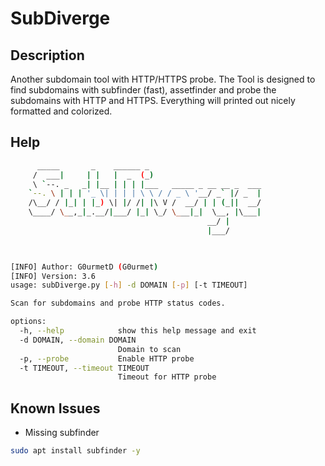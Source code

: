 # SubDiverge

## Description
Another subdomain tool with HTTP/HTTPS probe. The Tool is designed to find subdomains with subfinder (fast), assetfinder and probe the subdomains with HTTP and HTTPS. Everything will printed out nicely formatted and colorized.

## Help
```bash
      _____       _    ______ _
     /  ___|     | |   |  _  (_)
     \ `--. _   _| |__ | | | |___   _____ _ __ __ _  ___
    `--. \ | | | '_ \| | | | \ \ / / _ \ '__/ _` |/ _  |
    /\__/ / |_| | |_) \| |/ /| |\ V /  __/ | | (_||  __/
    \____/ \__,_|_.__/|___/ |_| \_/ \___|_|  \__, |\___|
                                            __/ |
                                            |___/ 
                                                                                                                                         


[INFO] Author: G0urmetD (G0urmet)
[INFO] Version: 3.6
usage: subDiverge.py [-h] -d DOMAIN [-p] [-t TIMEOUT]

Scan for subdomains and probe HTTP status codes.

options:
  -h, --help            show this help message and exit
  -d DOMAIN, --domain DOMAIN
                        Domain to scan
  -p, --probe           Enable HTTP probe
  -t TIMEOUT, --timeout TIMEOUT
                        Timeout for HTTP probe
```

## Known Issues
- Missing subfinder
```bash
sudo apt install subfinder -y
```
